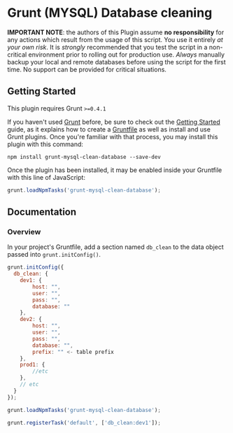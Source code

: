 # Grunt (MYSQL) Database cleaning

**IMPORTANT NOTE**: the authors of this Plugin assume **no responsibility** for any actions which result from the usage of this script. You use it entirely *at your own risk*. It is *strongly* recommended that you test the script in a non-critical environment prior to rolling out for production use. *Always* manually backup your local and remote databases before using the script for the first time. No support can be provided for critical situations.

## Getting Started
This plugin requires Grunt `>=0.4.1`

If you haven't used [Grunt](http://gruntjs.com/) before, be sure to check out the [Getting Started](http://gruntjs.com/getting-started) guide, as it explains how to create a [Gruntfile](http://gruntjs.com/sample-gruntfile) as well as install and use Grunt plugins. Once you're familiar with that process, you may install this plugin with this command:

```shell
npm install grunt-mysql-clean-database --save-dev
```

Once the plugin has been installed, it may be enabled inside your Gruntfile with this line of JavaScript:

```js
grunt.loadNpmTasks('grunt-mysql-clean-database');
```

## Documentation

### Overview
In your project's Gruntfile, add a section named `db_clean` to the data object passed into `grunt.initConfig()`.

```js
grunt.initConfig({
  db_clean: {
    dev1: {
        host: "",
        user: "",
        pass: "",
        database: ""
    },
    dev2: {
        host: "",
        user: "",
        pass: "",
        database: "",
        prefix: "" <- table prefix
    },
    prod1: {
        //etc
    },
    // etc
  }
});

grunt.loadNpmTasks('grunt-mysql-clean-database');

grunt.registerTask('default', ['db_clean:dev1']);
```